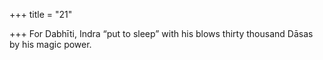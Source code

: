 +++
title = "21"

+++
For Dabhīti, Indra “put to sleep” with his blows thirty thousand Dāsas by his magic power.  